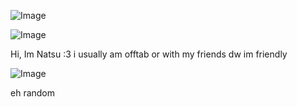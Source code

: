 ![Image](https://github.com/user-attachments/assets/43b93944-0579-4bf1-9327-89bd95f84a9d)

![Image](https://github.com/user-attachments/assets/295de139-aed7-4d37-b4a8-06752b385b17)
     
Hi, Im Natsu :3
  i usually am offtab or with my 
    friends dw im friendly 

![Image](https://github.com/user-attachments/assets/3d100e46-8085-4165-afcf-19f8bffcbe67)

eh random
